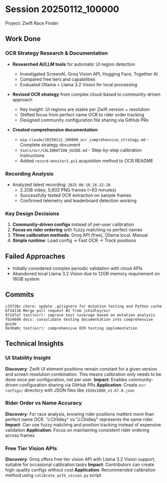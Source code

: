 # Session 20250112_100000
Project: Zwift Race Finder

## Work Done

### OCR Strategy Research & Documentation
- **Researched AI/LLM tools** for automatic UI region detection
  - Investigated ScreenAI, Groq Vision API, Hugging Face, Together AI
  - Compared free tiers and capabilities
  - Evaluated Ollama + Llama 3.2 Vision for local processing

- **Revised OCR strategy** from complex cloud-based to community-driven approach
  - Key insight: UI regions are stable per Zwift version + resolution
  - Shifted focus from perfect name OCR to rider order tracking
  - Designed community configuration file sharing via GitHub PRs

- **Created comprehensive documentation**:
  - `wip-claude/20250112_100000_ocr_comprehensive_strategy.md` - Complete strategy document
  - `tools/ocr/CALIBRATION_GUIDE.md` - Step-by-step calibration instructions
  - Added `record-monitor2.ps1` acquisition method to OCR README

### Recording Analysis
- Analyzed latest recording: `2025-06-10_16-32-20`
  - 2.2GB video, 5,602 PNG frames (~93 minutes)
  - Successfully tested OCR extraction on sample frames
  - Confirmed telemetry and leaderboard detection working

### Key Design Decisions
1. **Community-driven configs** instead of per-user calibration
2. **Focus on rider ordering** with fuzzy matching vs perfect names
3. **Three calibration methods**: Groq API (free), Ollama local, Manual
4. **Simple runtime**: Load config → Fast OCR → Track positions

## Failed Approaches
- Initially considered complex periodic validation with cloud APIs
- Abandoned local Llama 3.2 Vision due to 12GB memory requirement on 16GB system

## Commits
```
c33f26c chore: update .gitignore for mutation testing and Python cache
6f34116 Merge pull request #2 from jchidley/ocr
972d7a7 test(ocr): improve test coverage based on mutation analysis
fb34690 docs: consolidate testing documentation into comprehensive guide
0e30a0c test(ocr): comprehensive OCR testing implementation
```

## Technical Insights

### UI Stability Insight
**Discovery**: Zwift UI element positions remain constant for a given version and screen resolution combination. This means calibration only needs to be done once per configuration, not per user.
**Impact**: Enables community-driven configuration sharing via GitHub PRs
**Application**: Create `ocr-configs/` directory with JSON files like `1920x1080_v1.67.0.json`

### Rider Order vs Name Accuracy
**Discovery**: For race analysis, knowing rider positions matters more than perfect name OCR. "J.Ch1dley" vs "J.Chidley" represents the same rider.
**Impact**: Can use fuzzy matching and position tracking instead of expensive validation
**Application**: Focus on maintaining consistent rider ordering across frames

### Free Tier Vision APIs
**Discovery**: Groq offers free tier vision API with Llama 3.2 Vision support, suitable for occasional calibration tasks
**Impact**: Contributors can create high-quality configs without cost
**Application**: Recommended calibration method using `calibrate_with_vision.py` script